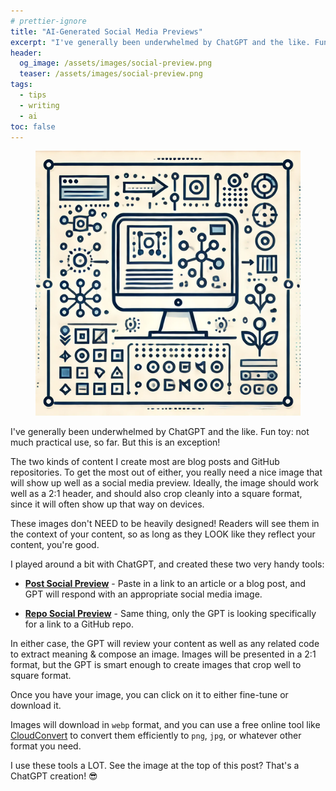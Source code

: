 ```yaml
---
# prettier-ignore
title: "AI-Generated Social Media Previews"
excerpt: "I've generally been underwhelmed by ChatGPT and the like. Fun toy: not much practical use, so far. But this is an exception!"
header:
  og_image: /assets/images/social-preview.png
  teaser: /assets/images/social-preview.png
tags:
  - tips
  - writing
  - ai
toc: false
---
```


<figure class="align-left drop-image">
    <img src="/assets/images/social-preview.png">
</figure>

I've generally been underwhelmed by ChatGPT and the like. Fun toy: not much practical use, so far. But this is an exception!

The two kinds of content I create most are blog posts and GitHub repositories. To get the most out of either, you really need a nice image that will show up well as a social media preview. Ideally, the image should work well as a 2:1 header, and should also crop cleanly into a square format, since it will often show up that way on devices.

These images don't NEED to be heavily designed! Readers will see them in the context of your content, so as long as they LOOK like they reflect your content, you're good.

I played around a bit with ChatGPT, and created these two very handy tools:

- [**Post Social Preview**](https://chatgpt.com/g/g-FpuhkQvvU-post-social-preview) - Paste in a link to an article or a blog post, and GPT will respond with an appropriate social media image.

- [**Repo Social Preview**](https://chatgpt.com/g/g-aX4T0aYsl-repo-social-preview) - Same thing, only the GPT is looking specifically for a link to a GitHub repo.

In either case, the GPT will review your content as well as any related code to extract meaning & compose an image. Images will be presented in a 2:1 format, but the GPT is smart enough to create images that crop well to square format.

Once you have your image, you can click on it to either fine-tune or download it.

Images will download in `webp` format, and you can use a free online tool like [CloudConvert](https://cloudconvert.com/webp-to-png) to convert them efficiently to `png`, `jpg`, or whatever other format you need.

I use these tools a LOT. See the image at the top of this post? That's a ChatGPT creation! 😎
